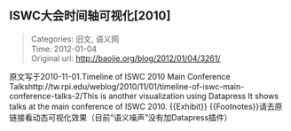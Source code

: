 ISWC大会时间轴可视化[2010]
---
    
> Categories: 旧文, 语义网  
> Time: 2012-01-04  
> Original url: <http://baojie.org/blog/2012/01/04/3261/>
    
原文写于2010-11-01.Timeline of ISWC 2010 Main Conference Talkshttp://tw.rpi.edu/weblog/2010/11/01/timeline-of-iswc-main-conference-talks-2/This is another visualization using Datapress It shows talks at the main conference of ISWC 2010. {{Exhibit}} {{Footnotes}}请去原链接看动态可视化效果（目前“语义噪声”没有加Datapress插件）     
    